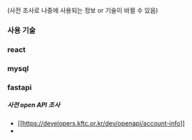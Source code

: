 (사전 조사로 나중에 사용되는 정보 or 기술이 바뀔 수 있음)

### 사용 기술
### react
### mysql

### fastapi
##### 사전 open API 조사
- [[https://developers.kftc.or.kr/dev/openapi/account-info]]
- 